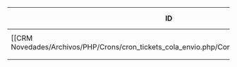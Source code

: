 | ID<br>                                                                                       | Tipo   | Archivo Origen                                                                                                    | Modulo Funcional | Base de Datos    | Tablas Afectadas | Joins | Objetivo                                            | Impacto   | Observacion |
| -------------------------------------------------------------------------------------------- | ------ | ----------------------------------------------------------------------------------------------------------------- | ---------------- | ---------------- | ---------------- | ----- | --------------------------------------------------- | --------- | ----------- |
| [[CRM Novedades/Archivos/PHP/Crons/cron_tickets_cola_envio.php/Consultas/INSERT/Q001\|Q001]] | INSERT | [[CRM Novedades/Archivos/PHP/Crons/cron_tickets_cola_envio.php/Consultas/Consultas\|cron_tickets_cola_envio.php]] | Carga nueva      | gyssrl_novedades | sw_colaEnvioMail | -     | Si no está, lo agrega a la tabla `sw_colaEnvioMail` | Escritura |             |
|                                                                                              |        |                                                                                                                   |                  |                  |                  |       |                                                     |           |             |
